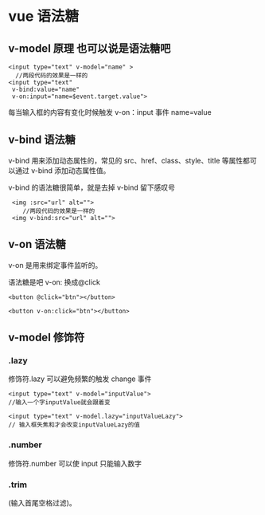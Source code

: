 # vue 语法糖

## v-model 原理 也可以说是语法糖吧

```vue
<input type="text" v-model="name" >
  //两段代码的效果是一样的
<input type="text"
 v-bind:value="name"
 v-on:input="name=$event.target.value">
```

每当输入框的内容有变化时候触发 v-on：input 事件 name=value

## v-bind 语法糖

v-bind 用来添加动态属性的，常见的 src、href、class、style、title 等属性都可以通过 v-bind 添加动态属性值。

v-bind 的语法糖很简单，就是去掉 v-bind 留下感叹号

```vue
 <img :src="url" alt="">
	//两段代码的效果是一样的
 <img v-bind:src="url" alt="">
```

## v-on 语法糖

v-on 是用来绑定事件监听的。

语法糖是吧 v-on: 换成@click

```vue
<button @click="btn"></button>

<button v-on:click="btn"></button>
```

## v-model 修饰符

### .lazy

修饰符.lazy 可以避免频繁的触发 change 事件

```vue
<input type="text" v-model="inputValue">
//输入一个字inputValue就会跟着变

<input type="text" v-model.lazy="inputValueLazy">
// 输入框失焦和才会改变inputValueLazy的值
```

### .number

修饰符.number 可以使 input 只能输入数字

### .trim

(输入首尾空格过滤)。
